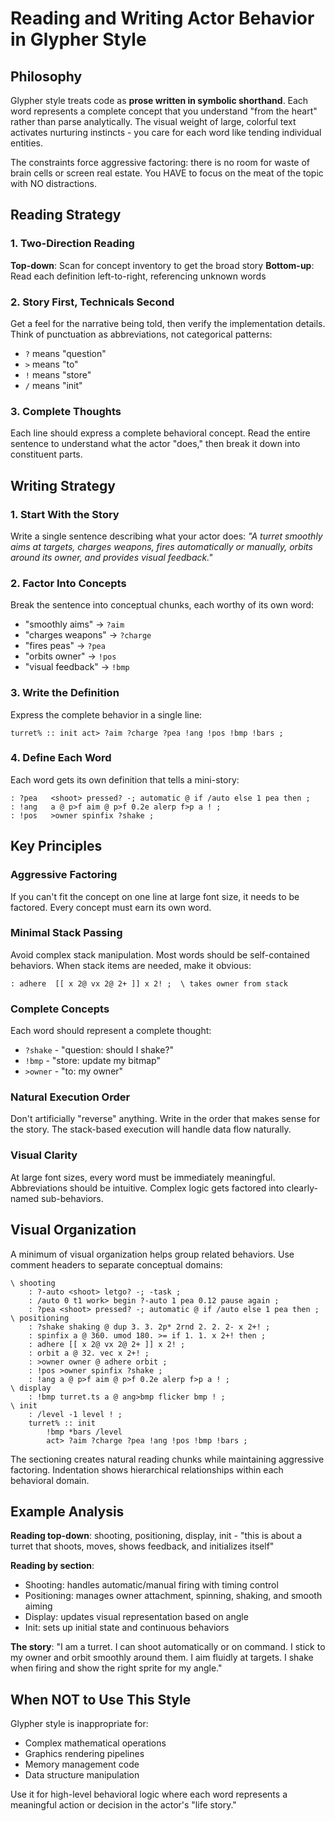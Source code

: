 # Reading and Writing Actor Behavior in Glypher Style

## Philosophy

Glypher style treats code as **prose written in symbolic shorthand**. Each word represents a complete concept that you understand "from the heart" rather than parse analytically. The visual weight of large, colorful text activates nurturing instincts - you care for each word like tending individual entities.

The constraints force aggressive factoring: there is no room for waste of brain cells or screen real estate. You HAVE to focus on the meat of the topic with NO distractions.

## Reading Strategy

### 1. Two-Direction Reading

**Top-down**: Scan for concept inventory to get the broad story
**Bottom-up**: Read each definition left-to-right, referencing unknown words

### 2. Story First, Technicals Second

Get a feel for the narrative being told, then verify the implementation details. Think of punctuation as abbreviations, not categorical patterns:
- `?` means "question" 
- `>` means "to"
- `!` means "store"
- `/` means "init"

### 3. Complete Thoughts

Each line should express a complete behavioral concept. Read the entire sentence to understand what the actor "does," then break it down into constituent parts.

## Writing Strategy

### 1. Start With the Story

Write a single sentence describing what your actor does:
*"A turret smoothly aims at targets, charges weapons, fires automatically or manually, orbits around its owner, and provides visual feedback."*

### 2. Factor Into Concepts

Break the sentence into conceptual chunks, each worthy of its own word:
- "smoothly aims" → `?aim`
- "charges weapons" → `?charge` 
- "fires peas" → `?pea`
- "orbits owner" → `!pos`
- "visual feedback" → `!bmp`

### 3. Write the Definition

Express the complete behavior in a single line:
```forth
turret% :: init act> ?aim ?charge ?pea !ang !pos !bmp !bars ;
```

### 4. Define Each Word

Each word gets its own definition that tells a mini-story:
```forth
: ?pea   <shoot> pressed? -; automatic @ if /auto else 1 pea then ;
: !ang   a @ p>f aim @ p>f 0.2e alerp f>p a ! ;
: !pos   >owner spinfix ?shake ;
```

## Key Principles

### Aggressive Factoring
If you can't fit the concept on one line at large font size, it needs to be factored. Every concept must earn its own word.

### Minimal Stack Passing
Avoid complex stack manipulation. Most words should be self-contained behaviors. When stack items are needed, make it obvious:
```forth
: adhere  [[ x 2@ vx 2@ 2+ ]] x 2! ;  \ takes owner from stack
```

### Complete Concepts
Each word should represent a complete thought:
- `?shake` - "question: should I shake?"
- `!bmp` - "store: update my bitmap"
- `>owner` - "to: my owner"

### Natural Execution Order
Don't artificially "reverse" anything. Write in the order that makes sense for the story. The stack-based execution will handle data flow naturally.

### Visual Clarity
At large font sizes, every word must be immediately meaningful. Abbreviations should be intuitive. Complex logic gets factored into clearly-named sub-behaviors.

## Visual Organization

A minimum of visual organization helps group related behaviors. Use comment headers to separate conceptual domains:

```forth
\ shooting
    : ?-auto <shoot> letgo? -; -task ;
    : /auto 0 t1 work> begin ?-auto 1 pea 0.12 pause again ;
    : ?pea <shoot> pressed? -; automatic @ if /auto else 1 pea then ;
\ positioning  
    : ?shake shaking @ dup 3. 3. 2p* 2rnd 2. 2. 2- x 2+! ;
    : spinfix a @ 360. umod 180. >= if 1. 1. x 2+! then ;
    : adhere [[ x 2@ vx 2@ 2+ ]] x 2! ;
    : orbit a @ 32. vec x 2+! ;
    : >owner owner @ adhere orbit ;
    : !pos >owner spinfix ?shake ;
    : !ang a @ p>f aim @ p>f 0.2e alerp f>p a ! ;
\ display
    : !bmp turret.ts a @ ang>bmp flicker bmp ! ;
\ init
    : /level -1 level ! ;
    turret% :: init
        !bmp *bars /level
        act> ?aim ?charge ?pea !ang !pos !bmp !bars ;
```

The sectioning creates natural reading chunks while maintaining aggressive factoring. Indentation shows hierarchical relationships within each behavioral domain.

## Example Analysis

**Reading top-down**: shooting, positioning, display, init - "this is about a turret that shoots, moves, shows feedback, and initializes itself"

**Reading by section**: 
- Shooting: handles automatic/manual firing with timing control
- Positioning: manages owner attachment, spinning, shaking, and smooth aiming
- Display: updates visual representation based on angle
- Init: sets up initial state and continuous behaviors

**The story**: "I am a turret. I can shoot automatically or on command. I stick to my owner and orbit smoothly around them. I aim fluidly at targets. I shake when firing and show the right sprite for my angle."

## When NOT to Use This Style

Glypher style is inappropriate for:
- Complex mathematical operations
- Graphics rendering pipelines  
- Memory management code
- Data structure manipulation

Use it for high-level behavioral logic where each word represents a meaningful action or decision in the actor's "life story."